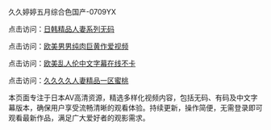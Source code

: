 久久婷婷五月综合色国产-0709YX

点击访问：<a href="https://heiliaoxqkkct.pages.dev">日韩精品人妻系列无码</a>

点击访问：<a href="https://heiliaoxwd5i8.pages.dev">欧美男男纯肉巨黄作爱视频</a>

点击访问：<a href="https://heiliaowzu4ur.pages.dev">欧美乱人伦中文字幕在线不卡</a>

点击访问：<a href="https://heiliaozj3tjd.pages.dev">久久久久人妻精品一区蜜桃</a>

本页面专注于日本AV高清资源，精选多样化视频内容，包括无码、有码及中文字幕版本，确保用户享受流畅清晰的观看体验。持续更新，操作简便，无需登录即可观看最新作品，满足广大爱好者的观影需求。

<span style="display:none;">[Canonical link](https://github.com/bay20250709/so22 ）</span>
